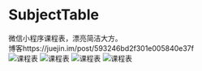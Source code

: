 # SubjectTable
微信小程序课程表，漂亮简洁大方。<br>
博客https://juejin.im/post/593246bd2f301e005840e37f
<br>
![课程表](https://github.com/qq273681448/TimeTable/blob/master/p.jpg)
![课程表](https://github.com/qq273681448/TimeTable/blob/master/p1.jpg)
![课程表](https://github.com/qq273681448/TimeTable/blob/master/p2.jpg)
![课程表](https://github.com/qq273681448/TimeTable/blob/master/p3.jpg)

